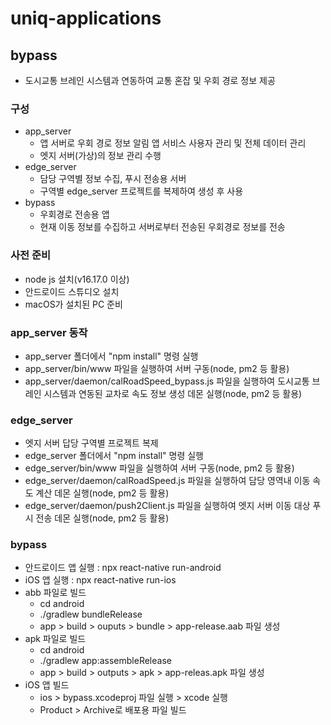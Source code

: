 # uniq-applications

## bypass
* 도시교통 브레인 시스템과 연동하여 교통 혼잡 및 우회 경로 정보 제공

### 구성
  * app_server
    * 앱 서버로 우회 경로 정보 알림 앱 서비스 사용자 관리 및 전체 데이터 관리
    * 엣지 서버(가상)의 정보 관리 수행
  * edge_server
    * 담당 구역별 정보 수집, 푸시 전송용 서버
    * 구역별 edge_server 프로젝트를 복제하여 생성 후 사용
  * bypass
    * 우회경로 전송용 앱
    * 현재 이동 정보를 수집하고 서버로부터 전송된 우회경로 정보를 전송

### 사전 준비
  * node js 설치(v16.17.0 이상)
  * 안드로이드 스튜디오 설치
  * macOS가 설치된 PC 준비

### app_server 동작
  * app_server 폴더에서 "npm install" 명령 실행
  * app_server/bin/www 파일을 실행하여 서버 구동(node, pm2 등 활용)
  * app_server/daemon/calRoadSpeed_bypass.js 파일을 실행하여 도시교통 브레인 시스템과 연동된 교차로 속도 정보 생성 데몬 실행(node, pm2 등 활용)

### edge_server
  * 엣지 서버 답당 구역별 프로젝트 복제
  * edge_server 폴더에서 "npm install" 명령 실행
  * edge_server/bin/www 파일을 실행하여 서버 구동(node, pm2 등 활용)
  * edge_server/daemon/calRoadSpeed.js 파일을 실행하여 담당 영역내 이동 속도 계산 데몬 실행(node, pm2 등 활용)
  * edge_server/daemon/push2Client.js 파일을 실행하여 엣지 서버 이동 대상 푸시 전송 데몬 실행(node, pm2 등 활용)

### bypass
  * 안드로이드 앱 실행 : npx react-native run-android
  * iOS 앱 실행 : npx react-native run-ios
  * abb 파일로 빌드
    * cd android
    * ./gradlew bundleRelease
    * app > build > ouputs > bundle > app-release.aab 파일 생성
  * apk 파일로 빌드
    * cd android
    * ./gradlew app:assembleRelease
    * app > build > outputs > apk > app-releas.apk 파일 생성
  * iOS 앱 빌드
    * ios > bypass.xcodeproj 파일 실행 > xcode 실행
    * Product > Archive로 배포용 파일 빌드
